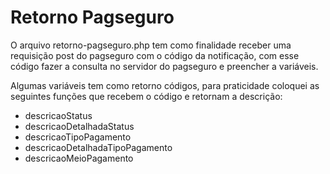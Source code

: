 # Retorno Pagseguro

O arquivo retorno-pagseguro.php tem como finalidade receber uma requisição post do pagseguro com o código da notificação, com esse código fazer a consulta no servidor do pagseguro e preencher a variáveis. 

Algumas variáveis tem como retorno códigos, para praticidade coloquei as seguintes funções que recebem o código e retornam a descrição:
* descricaoStatus
* descricaoDetalhadaStatus
* descricaoTipoPagamento
* descricaoDetalhadaTipoPagamento
* descricaoMeioPagamento

